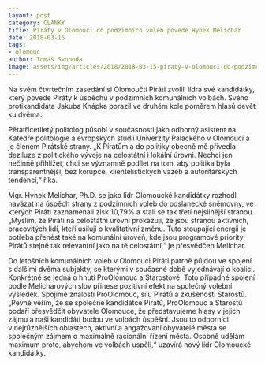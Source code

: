 ```yaml
---
layout: post
category: CLANKY
title: Piráty v Olomouci do podzimních voleb povede Hynek Melichar
date: 2018-03-15
tags: 
- olomouc
author: Tomáš Svoboda
image: assets/img/articles/2018/2018-03-15-piraty-v-olomouci-do-podzimnich-voleb-povede-hynek-melichar.jpg   #751x422 pixelu
---
```

Na svém čtvrtečním zasedání si Olomoučtí Piráti zvolili lídra své kandidátky, který povede Piráty k úspěchu v podzimních komunálních volbách. Svého protikandidáta Jakuba Knápka porazil ve druhém kole poměrem hlasů devět ku dvěma. 

Pětatřicetiletý politolog působí v současnosti jako odborný asistent na Katedře politologie a evropských studií Univerzity Palackého v Olomouci a je členem Pirátské strany. „K Pirátům a do politiky obecně mě přivedla deziluze z politického vývoje na celostátní i lokální úrovni. Nechci jen nečinně přihlížet, chci se významně podílet na tom, aby politika byla transparentnější, bez korupce, klientelistických vazeb a autoritářských tendencí,“ říká.

Mgr. Hynek Melichar, Ph.D. se jako lídr Olomoucké kandidátky rozhodl navázat na úspěch strany z podzimních voleb do poslanecké sněmovny, ve kterých Piráti zaznamenali zisk 10,79% a stali se tak třetí nejsilnější stranou. „Myslím, že Piráti na celostátní úrovni prokazují, že jsou stranou aktivních, pracovitých lidí, kteří usilují o kvalitativní změnu. Tuto stoupající energii je potřeba přenést také na komunální úroveň, kde jsou programové priority Pirátů stejně tak relevantní jako na té celostátní,“ je přesvědčen Melichar.

Do letošních komunálních voleb v Olomouci Piráti patrně půjdou ve spojení s dalšími dvěma subjekty, se kterými v současné době vyjednávají o koalici. Konkrétně se jedná o hnutí ProOlomouc a Starostové. Toto případné spojení podle Melicharových slov přinese pozitivní efekt na společný volební výsledek. Spojíme  znalosti ProOlomouc, sílu Pirátů a zkušenosti Starostů. „Pevně věřím, že se společné kandidátce Pirátů, ProOlomouc a Starostů podaří přesvědčit obyvatele Olomouce, že představujeme hlasy v jejich zájmu a naši kandidáti budou ve volbách úspěšní. Jsou to odborníci v nejrůznějších oblastech, aktivní a angažovaní obyvatelé města se společným zájmem o maximálně racionální řízení města. Osobně udělám maximum proto, abychom ve volbách uspěli,“ uzavírá nový lídr Olomoucké kandidátky.
